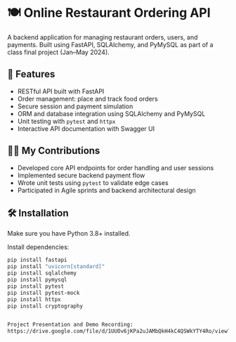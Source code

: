 # 🍽️ Online Restaurant Ordering API

A backend application for managing restaurant orders, users, and payments. Built using FastAPI, SQLAlchemy, and PyMySQL as part of a class final project (Jan–May 2024).

## 🚀 Features

- RESTful API built with FastAPI
- Order management: place and track food orders
- Secure session and payment simulation
- ORM and database integration using SQLAlchemy and PyMySQL
- Unit testing with `pytest` and `httpx`
- Interactive API documentation with Swagger UI

## 🧑‍💻 My Contributions

- Developed core API endpoints for order handling and user sessions
- Implemented secure backend payment flow
- Wrote unit tests using `pytest` to validate edge cases
- Participated in Agile sprints and backend architectural design

## 🛠️ Installation

Make sure you have Python 3.8+ installed.

Install dependencies:

```bash
pip install fastapi
pip install "uvicorn[standard]"
pip install sqlalchemy
pip install pymysql
pip install pytest
pip install pytest-mock
pip install httpx
pip install cryptography


Project Presentation and Demo Recording:
https://drive.google.com/file/d/1UUOv6jKPa2uJAMbQkH4kC4QSWkYTY4Ro/view?usp=sharing

